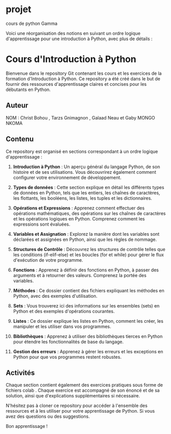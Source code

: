 # projet
 cours de python Gamma

Voici une réorganisation des notions en suivant un ordre logique d'apprentissage pour une introduction à Python, avec plus de détails :

# Cours d'Introduction à Python

Bienvenue dans le repository Git contenant les cours et les exercices de la formation d'Introduction à Python. Ce repository a été créé dans le but de fournir des ressources d'apprentissage claires et concises pour les débutants en Python.

## Auteur
NOM : Christ Bohou , Tarzs Gnimagnon , Galaad Neau et Gaby MONGO NKOMA


## Contenu

Ce repository est organisé en sections correspondant à un ordre logique d'apprentissage :

1. **Introduction à Python** : Un aperçu général du langage Python, de son histoire et de ses utilisations. Vous découvrirez également comment configurer votre environnement de développement.

2. **Types de données** : Cette section explique en détail les différents types de données en Python, tels que les entiers, les chaînes de caractères, les flottants, les booléens, les listes, les tuples et les dictionnaires.

3. **Opérations et Expressions** : Apprenez comment effectuer des opérations mathématiques, des opérations sur les chaînes de caractères et les opérations logiques en Python. Comprenez comment les expressions sont évaluées.

4. **Variables et Assignation** : Explorez la manière dont les variables sont déclarées et assignées en Python, ainsi que les règles de nommage.

5. **Structures de Contrôle** : Découvrez les structures de contrôle telles que les conditions (if-elif-else) et les boucles (for et while) pour gérer le flux d'exécution de votre programme.

6. **Fonctions** : Apprenez à définir des fonctions en Python, à passer des arguments et à retourner des valeurs. Comprenez la portée des variables.

7. **Méthodes** : Ce dossier contient des fichiers expliquant les méthodes en Python, avec des exemples d'utilisation.

8. **Sets** : Vous trouverez ici des informations sur les ensembles (sets) en Python et des exemples d'opérations courantes.

9. **Listes** : Ce dossier explique les listes en Python, comment les créer, les manipuler et les utiliser dans vos programmes.

10. **Bibliothèques** : Apprenez à utiliser des bibliothèques tierces en Python pour étendre les fonctionnalités de base du langage.

11. **Gestion des erreurs** : Apprenez à gérer les erreurs et les exceptions en Python pour que vos programmes restent robustes.

## Activités

Chaque section contient également des exercices pratiques sous forme de fichiers colab . Chaque exercice est accompagné de son énoncé et de sa solution, ainsi que d'explications supplémentaires si nécessaire.

N'hésitez pas à cloner ce repository pour accéder à l'ensemble des ressources et à les utiliser pour votre apprentissage de Python. Si vous avez des questions ou des suggestions.

Bon apprentissage !
